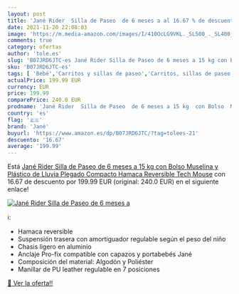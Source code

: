 ```yaml
---
layout: post
title: 'Jané Rider  Silla de Paseo  de 6 meses a al 16.67 % de descuento'
date: 2021-11-20 22:08:03
image: 'https://m.media-amazon.com/images/I/410OcLG9VKL._SL500_._SL400_.jpg'
comments: true
category: ofertas
author: 'tole.es'
slug: 'B07JRD6JTC-es Jané Rider Silla de Paseo de 6 meses a 15 kg con Bolso...'
sku: 'B07JRD6JTC-es'
tags: [ 'Bebé','Carritos y sillas de paseo','Carritos, sillas de paseo y accesorios','Sillas de paseo','jané','muselina', ]
actualPrice: 199.99 EUR
currency: EUR
price: 199.99
comparePrice: 240.0 EUR
prodname: 'Jané Rider  Silla de Paseo  de 6 meses a 15 kg  con Bolso  Muselina y Plástico de Lluvia  Plegado Compacto  Hamaca Reversible  Tech Mouse'
country: 'es'
flag: '🇪🇸'
brand: 'Jané'
buyurl: 'https://www.amazon.es/dp/B07JRD6JTC/?tag=tolees-21'
descuento: '16.67'
average: '199.99'
---
```


Está [Jané Rider  Silla de Paseo  de 6 meses a 15 kg  con Bolso  Muselina y Plástico de Lluvia  Plegado Compacto  Hamaca Reversible  Tech Mouse](https://www.amazon.es/dp/B07JRD6JTC/?tag=tolees-21) con 16.67 de descuento por 199.99 EUR (original: 240.0 EUR) en el siguiente enlace!

[![Jané Rider  Silla de Paseo  de 6 meses a](https://m.media-amazon.com/images/I/410OcLG9VKL._SL500_._SL400_.jpg)](https://www.amazon.es/dp/B07JRD6JTC/?tag=tolees-21)

ℹ️:

- Hamaca reversible
- Suspensión trasera con amortiguador regulable según el peso del niño
- Chasis ligero en aluminio
- Anclaje Pro-fix compatible con capazos y portabebés Jané
- Composición del material: Algodón y Poliéster
- Manillar de PU leather regulable en 7 posiciones

[🛒 Ver la oferta!!](https://www.amazon.es/dp/B07JRD6JTC/?tag=tolees-21)
